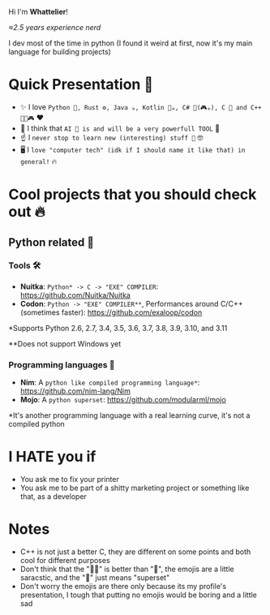 Hi I'm **Whattelier**!

*≈2.5 years experience nerd*

I dev most of the time in python (I found it weird at first, now it's my main language for building projects)

# Quick Presentation 👋
- ✨ I love `Python 🐍, Rust ⚙️, Java ☕, Kotlin 💪☕, C# 🥸(🎮☕), C 👴 and C++ 💪👴🎮` ❤️
- 👀 I think that `AI 🤖 is and will be a very powerfull TOOL` 💪
- ☝️ I `never stop to learn new (interesting) stuff 📖` 🤓
- 🖥️ I `love "computer tech" (idk if I should name it like that) in general!` 🔥

# Cool projects that you should check out 🔥
## Python related 🐍
### Tools 🛠️
- **Nuitka**: `Python* -> C -> "EXE" COMPILER`: https://github.com/Nuitka/Nuitka
- **Codon**: `Python -> "EXE" COMPILER**`, Performances around C/C++ (sometimes faster): https://github.com/exaloop/codon

*Supports Python 2.6, 2.7, 3.4, 3.5, 3.6, 3.7, 3.8, 3.9, 3.10, and 3.11

**Does not support Windows yet

### Programming languages 💬
- **Nim**: A `python like compiled programming language*`: https://github.com/nim-lang/Nim
- **Mojo**: A `python superset`: https://github.com/modularml/mojo

*It's another programming language with a real learning curve, it's not a compiled python

# I **HATE** you if
- You ask me to fix your printer
- You ask me to be part of a shitty marketing project or something like that, as a developer

# Notes
- C++ is not just a better C, they are different on some points and both cool for different purposes
- Don't think that the "💪👴" is better than "👴", the emojis are a little saracstic, and the "💪" just means "superset"
- Don't worry the emojis are there only because its my profile's presentation, I tough that putting no emojis would be boring and a little sad
